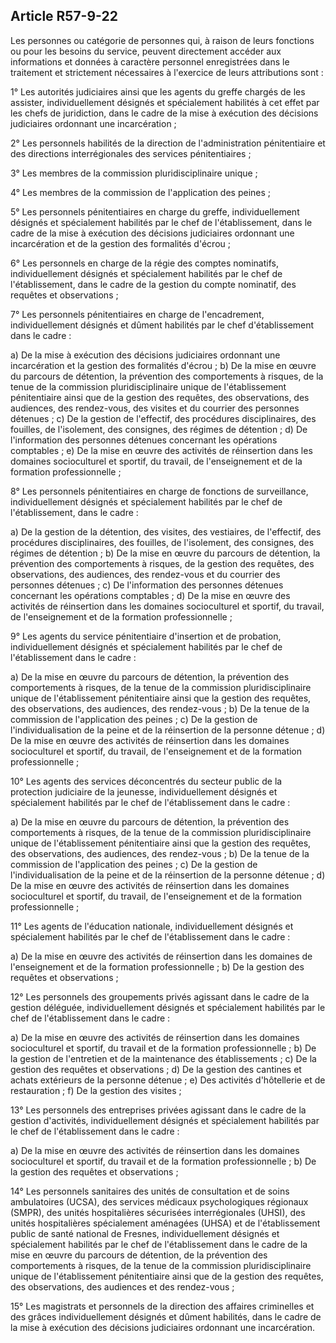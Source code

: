 Article R57-9-22
----
Les personnes ou catégorie de personnes qui, à raison de leurs fonctions ou pour
les besoins du service, peuvent directement accéder aux informations et données
à caractère personnel enregistrées dans le traitement et strictement nécessaires
à l'exercice de leurs attributions sont :

1° Les autorités judiciaires ainsi que les agents du greffe chargés de les
assister, individuellement désignés et spécialement habilités à cet effet par
les chefs de juridiction, dans le cadre de la mise à exécution des décisions
judiciaires ordonnant une incarcération ;

2° Les personnels habilités de la direction de l'administration pénitentiaire et
des directions interrégionales des services pénitentiaires ;

3° Les membres de la commission pluridisciplinaire unique ;

4° Les membres de la commission de l'application des peines ;

5° Les personnels pénitentiaires en charge du greffe, individuellement désignés
et spécialement habilités par le chef de l'établissement, dans le cadre de la
mise à exécution des décisions judiciaires ordonnant une incarcération et de la
gestion des formalités d'écrou ;

6° Les personnels en charge de la régie des comptes nominatifs, individuellement
désignés et spécialement habilités par le chef de l'établissement, dans le cadre
de la gestion du compte nominatif, des requêtes et observations ;

7° Les personnels pénitentiaires en charge de l'encadrement, individuellement
désignés et dûment habilités par le chef d'établissement dans le cadre :

a) De la mise à exécution des décisions judiciaires ordonnant une incarcération
et la gestion des formalités d'écrou ; b) De la mise en œuvre du parcours de
détention, la prévention des comportements à risques, de la tenue de la
commission pluridisciplinaire unique de l'établissement pénitentiaire ainsi que
de la gestion des requêtes, des observations, des audiences, des rendez-vous,
des visites et du courrier des personnes détenues ; c) De la gestion de
l'effectif, des procédures disciplinaires, des fouilles, de l'isolement, des
consignes, des régimes de détention ; d) De l'information des personnes détenues
concernant les opérations comptables ; e) De la mise en œuvre des activités de
réinsertion dans les domaines socioculturel et sportif, du travail, de
l'enseignement et de la formation professionnelle ;

8° Les personnels pénitentiaires en charge de fonctions de surveillance,
individuellement désignés et spécialement habilités par le chef de
l'établissement, dans le cadre :

a) De la gestion de la détention, des visites, des vestiaires, de l'effectif,
des procédures disciplinaires, des fouilles, de l'isolement, des consignes, des
régimes de détention ; b) De la mise en œuvre du parcours de détention, la
prévention des comportements à risques, de la gestion des requêtes, des
observations, des audiences, des rendez-vous et du courrier des personnes
détenues ; c) De l'information des personnes détenues concernant les opérations
comptables ; d) De la mise en œuvre des activités de réinsertion dans les
domaines socioculturel et sportif, du travail, de l'enseignement et de la
formation professionnelle ;

9° Les agents du service pénitentiaire d'insertion et de probation,
individuellement désignés et spécialement habilités par le chef de
l'établissement dans le cadre :

a) De la mise en œuvre du parcours de détention, la prévention des comportements
à risques, de la tenue de la commission pluridisciplinaire unique de
l'établissement pénitentiaire ainsi que la gestion des requêtes, des
observations, des audiences, des rendez-vous ; b) De la tenue de la commission
de l'application des peines ; c) De la gestion de l'individualisation de la
peine et de la réinsertion de la personne détenue ; d) De la mise en œuvre des
activités de réinsertion dans les domaines socioculturel et sportif, du travail,
de l'enseignement et de la formation professionnelle ;

10° Les agents des services déconcentrés du secteur public de la protection
judiciaire de la jeunesse, individuellement désignés et spécialement habilités
par le chef de l'établissement dans le cadre :

a) De la mise en œuvre du parcours de détention, la prévention des comportements
à risques, de la tenue de la commission pluridisciplinaire unique de
l'établissement pénitentiaire ainsi que la gestion des requêtes, des
observations, des audiences, des rendez-vous ; b) De la tenue de la commission
de l'application des peines ; c) De la gestion de l'individualisation de la
peine et de la réinsertion de la personne détenue ; d) De la mise en œuvre des
activités de réinsertion dans les domaines socioculturel et sportif, du travail,
de l'enseignement et de la formation professionnelle ;

11° Les agents de l'éducation nationale, individuellement désignés et
spécialement habilités par le chef de l'établissement dans le cadre :

a) De la mise en œuvre des activités de réinsertion dans les domaines de
l'enseignement et de la formation professionnelle ; b) De la gestion des
requêtes et observations ;

12° Les personnels des groupements privés agissant dans le cadre de la gestion
déléguée, individuellement désignés et spécialement habilités par le chef de
l'établissement dans le cadre :

a) De la mise en œuvre des activités de réinsertion dans les domaines
socioculturel et sportif, du travail et de la formation professionnelle ; b) De
la gestion de l'entretien et de la maintenance des établissements ; c) De la
gestion des requêtes et observations ; d) De la gestion des cantines et achats
extérieurs de la personne détenue ; e) Des activités d'hôtellerie et de
restauration ; f) De la gestion des visites ;

13° Les personnels des entreprises privées agissant dans le cadre de la gestion
d'activités, individuellement désignés et spécialement habilités par le chef de
l'établissement dans le cadre :

a) De la mise en œuvre des activités de réinsertion dans les domaines
socioculturel et sportif, du travail et de la formation professionnelle ; b) De
la gestion des requêtes et observations ;

14° Les personnels sanitaires des unités de consultation et de soins
ambulatoires (UCSA), des services médicaux psychologiques régionaux (SMPR), des
unités hospitalières sécurisées interrégionales (UHSI), des unités hospitalières
spécialement aménagées (UHSA) et de l'établissement public de santé national de
Fresnes, individuellement désignés et spécialement habilités par le chef de
l'établissement dans le cadre de la mise en œuvre du parcours de détention, de
la prévention des comportements à risques, de la tenue de la commission
pluridisciplinaire unique de l'établissement pénitentiaire ainsi que de la
gestion des requêtes, des observations, des audiences et des rendez-vous ;

15° Les magistrats et personnels de la direction des affaires criminelles et des
grâces individuellement désignés et dûment habilités, dans le cadre de la mise à
exécution des décisions judiciaires ordonnant une incarcération.
